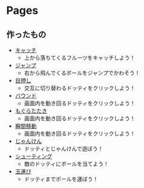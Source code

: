 # Pages
## 作ったもの
- [キャッチ](https://dotwork-takagi.github.io/public/dotty_games/catch.html)
  - 上から落ちてくるフルーツをキャッチしよう！
- [ジャンプ](https://dotwork-takagi.github.io/public/dotty_games/jump.html)
  - 右から飛んでくるボールをジャンプでかわそう！
- [目押し](https://dotwork-takagi.github.io/public/dotty_games/meoshi.html)
  - 交互に切り替わるドッティをクリックしよう！
- [バウンド](https://dotwork-takagi.github.io/public/dotty_games/bounce.html)
  - 画面内を動き回るドッティをクリックしよう！
- [もぐらたたき](https://dotwork-takagi.github.io/public/dotty_games/mogura.html)
  - 画面内を動き回るドッティをクリックしよう！
- [瞬間移動](https://dotwork-takagi.github.io/public/dotty_games/teleport.html)
  - 画面内を動き回るドッティをクリックしよう！
- [じゃんけん](https://dotwork-takagi.github.io/public/dotty_games/janken.html)
  - ドッティとじゃんけんで遊ぼう！
- [シューティング](https://dotwork-takagi.github.io/public/dotty_games/shooting.html)
  - 敵のドッティにボールを当てよう！
- [玉運び](https://dotwork-takagi.github.io/public/dotty_games/give.html)
  - ドッティまでボールを運ぼう！
